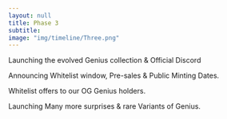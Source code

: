 ```yaml
---
layout: null
title: Phase 3
subtitle:
image: "img/timeline/Three.png"
---
```


Launching the evolved Genius collection & Official Discord

Announcing Whitelist window, Pre-sales & Public Minting Dates.

Whitelist offers to our OG Genius holders.

Launching Many more surprises & rare Variants of Genius.
